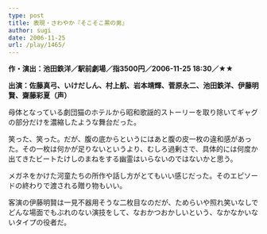 ```yaml
---
type: post
title: 表現・さわやか『そこそこ黒の男』
author: sugi
date: 2006-11-25
url: /play/1465/
---
```

**作・演出：池田鉄洋／駅前劇場／指3500円／2006-11-25 18:30／★★**

**出演：佐藤真弓、いけだしん、村上航、岩本靖輝、菅原永二、池田鉄洋、伊藤明賢、齋藤彩夏（声）**

母体となっている劇団猫のホテルから昭和歌謡的ストーリーを取り除いてギャグの部分だけを濃縮したような舞台だった。

笑った、笑った。だが、腹の底からというにはあと腹の皮一枚の違和感があった。その一枚は何かが足りないというより、むしろ過剰さで、具体的には何度か出てきたビートたけしのまねをする幽霊はいらないのではないかと思う。

メガネをかけた河童たちの所作や話し方がとてもいい感じだった。そのエピソードの終わりで渡される贈り物もいい。

客演の伊藤明賢は一見不器用そうな二枚目なのだが、ためらいや照れ笑いなしでどんな場面でもぶれのない演技をして、なおかつおかしいという、なかなかいないタイプの役者だ。
